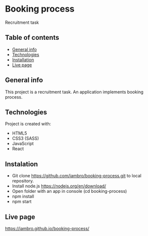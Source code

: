 # Booking process
Recruitment task

## Table of contents
* [General info](#general-info)
* [Technologies](#technologies)
* [Installation](#installation)
* [Live page](#live-page)

## General info
This project is a recruitment task. An application implements booking process.

## Technologies
Project is created with:
* HTML5
* CSS3 (SASS)
* JavaScript
* React

## Instalation
* Git clone https://github.com/iambro/booking-process.git to local repository.
* Install node.js https://nodejs.org/en/download/
* Open folder with an app in console (cd booking-process)
* npm install
* npm start

## Live page
https://iambro.github.io/booking-process/
